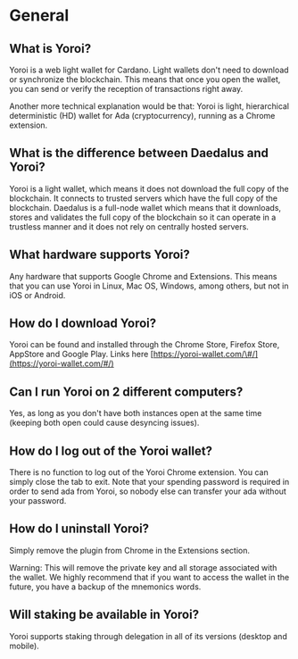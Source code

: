 # General

## What is Yoroi?

Yoroi is a web light wallet for Cardano. Light wallets don't need to download or synchronize the blockchain. This means that once you open the wallet, you can send or verify the reception of transactions right away.

Another more technical explanation would be that: Yoroi is light, hierarchical deterministic \(HD\) wallet for Ada \(cryptocurrency\), running as a Chrome extension.

## What is the difference between Daedalus and Yoroi?

Yoroi is a light wallet, which means it does not download the full copy of the blockchain. It connects to trusted servers which have the full copy of the blockchain. Daedalus is a full-node wallet which means that it downloads, stores and validates the full copy of the blockchain so it can operate in a trustless manner and it does not rely on centrally hosted servers.

## What hardware supports Yoroi?

Any hardware that supports Google Chrome and Extensions. This means that you can use Yoroi in Linux, Mac OS, Windows, among others, but not in iOS or Android.

## How do I download Yoroi?

Yoroi can be found and installed through the Chrome Store, Firefox Store, AppStore and Google Play. Links here [https://yoroi-wallet.com/\#/](https://yoroi-wallet.com/#/)

## Can I run Yoroi on 2 different computers?

Yes, as long as you don't have both instances open at the same time \(keeping both open could cause desyncing issues\).

## How do I log out of the Yoroi wallet?

There is no function to log out of the Yoroi Chrome extension. You can simply close the tab to exit. Note that your spending password is required in order to send ada from Yoroi, so nobody else can transfer your ada without your password.

## How do I uninstall Yoroi?

Simply remove the plugin from Chrome in the Extensions section.

Warning: This will remove the private key and all storage associated with the wallet. We highly recommend that if you want to access the wallet in the future, you have a backup of the mnemonics words.

## Will staking be available in Yoroi?

Yoroi supports staking through delegation in all of its versions \(desktop and mobile\).

